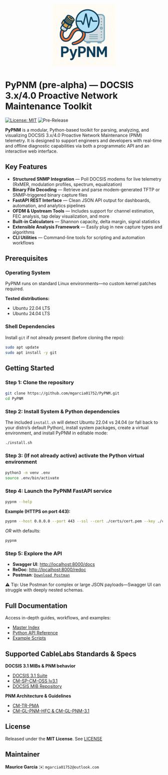 <p align="center">
  <a href="documentation/master-index.md">
    <picture>
      <!-- when in dark mode, use the dark logo -->
      <source srcset="documentation/images/logo/pypnm-dark-mode.png" media="(prefers-color-scheme: dark)" />
      <!-- fallback (light mode) -->
      <img src="documentation/images/logo/pypnm-light-mode.png" alt="PyPNM Logo" width="200" />
    </picture>
  </a>
</p>

# PyPNM (pre-alpha) — DOCSIS 3.x/4.0 Proactive Network Maintenance Toolkit

[![License: MIT](https://img.shields.io/badge/License-MIT-blue)](LICENSE)
![Pre-Release](https://img.shields.io/badge/release-pre--alpha-lightgrey)

**PyPNM** is a modular, Python-based toolkit for parsing, analyzing, and visualizing DOCSIS 3.x/4.0 Proactive Network Maintenance (PNM) telemetry. It is designed to support engineers and developers with real-time and offline diagnostic capabilities via both a programmatic API and an interactive web interface.

## Key Features

- **Structured SNMP Integration** — Poll DOCSIS modems for live telemetry (RxMER, modulation profiles, spectrum, equalization)
- **Binary File Decoding** — Retrieve and parse modem-generated TFTP or SNMP-triggered binary capture files
- **FastAPI REST Interface** — Clean JSON API output for dashboards, automation, and analytics pipelines
- **OFDM & Upstream Tools** — Includes support for channel estimation, FEC analysis, tap delay visualization, and more
- **Built-in Calculators** — Shannon capacity, delta margin, signal statistics
- **Extensible Analysis Framework** — Easily plug in new capture types and algorithms
- **CLI Utilities** — Command-line tools for scripting and automation workflows

## Prerequisites

### Operating System

PyPNM runs on standard Linux environments—no custom kernel patches required.

**Tested distributions:**

* Ubuntu 22.04 LTS
* Ubuntu 24.04 LTS

### Shell Dependencies

Install `git` if not already present (before cloning the repo):

```bash
sudo apt update
sudo apt install -y git
```

## Getting Started

### Step 1: Clone the repository

```bash
git clone https://github.com/mgarcia01752/PyPNM.git
cd PyPNM
```

### Step 2: Install System & Python dependencies

The included `install.sh` will detect Ubuntu 22.04 vs 24.04 (or fall back to your distro’s default Python), install system packages, create a virtual environment, and install PyPNM in editable mode:

```bash
./install.sh
```

### Step 3: (If not already active) activate the Python virtual environment

```bash
python3 -m venv .env
source .env/bin/activate
```

### Step 4: Launch the PyPNM FastAPI service

```bash
pypnm --help
```

**Example (HTTPS on port 443):**

```bash
pypnm --host 0.0.0.0 --port 443 --ssl --cert ./certs/cert.pem --key ./certs/key.pem
```

*OR* with defaults:

```bash
pypnm
```

### Step 5: Explore the API

- **Swagger UI**: [http://localhost:8000/docs](http://localhost:8000/docs)
- **ReDoc**:     [http://localhost:8000/redoc](http://localhost:8000/redoc)
- **Postman**:   [`Download Postman`](https://www.postman.com/downloads/)

⚠️ Tip: Use Postman for complex or large JSON payloads—Swagger UI can struggle with deeply nested schemas.

## Full Documentation

Access in-depth guides, workflows, and examples:

- [Master Index](documentation/master-index.md)
- [Python API Reference](documentation/api/python/index.md)
- [Example Scripts](documentation/examples/index.md)

## Supported CableLabs Standards & Specs

**DOCSIS 3.1 MIBs & PNM behavior**

- [DOCSIS 3.1 Suite](https://www.cablelabs.com/specifications/search?category=DOCSIS&subcat=DOCSIS%203.1)
- [CM-SP-CM-OSS Iv3.1](https://www.cablelabs.com/specifications/CM-SP-CM-OSSIv3.1)
- [DOCSIS MIB Repository](https://mibs.cablelabs.com/MIBs/DOCSIS/)

**PNM Architecture & Guidelines**

- [CM-TR-PMA](https://www.cablelabs.com/specifications/CM-TR-PMA)
- [CM-GL-PNM-HFC & CM-GL-PNM-3.1](https://www.cablelabs.com/specifications/CM-GL-PNM-HFC)

## License

Released under the **MIT License**. See [LICENSE](LICENSE)

## Maintainer

**Maurice Garcia**
✉️ `mgarcia01752@outlook.com`

